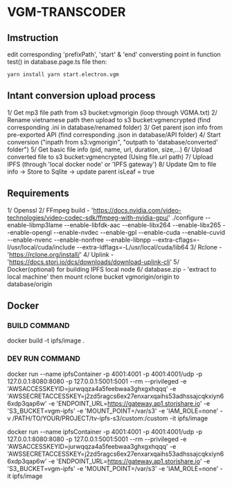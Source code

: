 # VGM-TRANSCODER

## Imstruction

edit corresponding 'prefixPath', 'start' & 'end' conversting point in function test() in database.page.ts file then:

`yarn install yarn start.electron.vgm`

## Intant conversion upload process

1/ Get mp3 file path from s3 bucket:vgmorigin (loop through VGMA.txt)
2/ Rename vietnamese path then upload to s3 bucket:vgmencrypted (find corresponding .ini in database/renamed folder)
3/ Get parent json info from pre-exported API (find corresponding .json in database/API folder)
4/ Start conversion ("inpath from s3:vgmorigin", "outpath to 'database/converted' folder")
5/ Get basic file info (pid, name, url, duration, size,...)
6/ Upload converted file to s3 bucket:vgmencrypted (Using file.url path)
7/ Upload IPFS (through 'local docker node' or 'IPFS gateway')
8/ Update Qm to file info -> Store to Sqlite -> update parent isLeaf = true

## Requirements

1/ Openssl
2/ FFmpeg build - 'https://docs.nvidia.com/video-technologies/video-codec-sdk/ffmpeg-with-nvidia-gpu/'
./configure --enable-libmp3lame --enable-libfdk-aac --enable-libx264 --enable-libx265 --enable-opengl --enable-nvdec --enable-gpl --enable-cuda --enable-cuvid --enable-nvenc --enable-nonfree --enable-libnpp --extra-cflags=-I/usr/local/cuda/include --extra-ldflags=-L/usr/local/cuda/lib64
3/ Rclone - 'https://rclone.org/install/'
4/ Uplink - 'https://docs.storj.io/dcs/downloads/download-uplink-cli'
5/ Docker(optional) for building IPFS local node
6/ database.zip - 'extract to local machine' then mount rclone bucket vgmorigin/origin to database/origin

## Docker

### BUILD COMMAND

docker build -t ipfs/image .

### DEV RUN COMMAND

docker run --name ipfsContainer -p 4001:4001 -p 4001:4001/udp -p 127.0.0.1:8080:8080 -p 127.0.0.1:5001:5001 --rm --privileged -e 'AWSACCESSKEYID=jurwqqza4a5feebwaa3ghxgxhqqq' -e 'AWSSECRETACCESSKEY=j2zd5ragcs6ex27enxarxqaihs53adhssajcqkxiyn66xdp3qap6w' -e 'ENDPOINT_URL=https://gateway.ap1.storjshare.io' -e 'S3_BUCKET=vgm-ipfs' -e 'MOUNT_POINT=/var/s3' -e 'IAM_ROLE=none' -v /PATH/TO/YOUR/PROJECT/tv-ipfs-s3/custom:/custom -it ipfs/image

docker run --name ipfsContainer -p 4001:4001 -p 4001:4001/udp -p 127.0.0.1:8080:8080 -p 127.0.0.1:5001:5001 --rm --privileged -e 'AWSACCESSKEYID=jurwqqza4a5feebwaa3ghxgxhqqq' -e 'AWSSECRETACCESSKEY=j2zd5ragcs6ex27enxarxqaihs53adhssajcqkxiyn66xdp3qap6w' -e 'ENDPOINT_URL=https://gateway.ap1.storjshare.io' -e 'S3_BUCKET=vgm-ipfs' -e 'MOUNT_POINT=/var/s3' -e 'IAM_ROLE=none' -it ipfs/image
